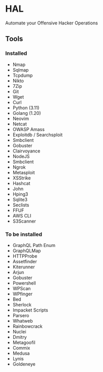# HAL
Automate your Offensive Hacker Operations


## Tools

### Installed
- Nmap
- Sqlmap
- Tcpdump
- Nikto
- 7Zip
- Git
- Wget
- Curl
- Python (3.11)
- Golang (1.20)
- Neovim
- Netcat
- OWASP Amass
- Exploitdb / Searchsploit
- Smbclient
- Gobuster
- Clairvoyance
- NodeJS
- Smbclient
- Ngrok
- Metasploit
- XSStrike
- Hashcat
- John
- Hping3
- Sqlite3
- Seclists
- FFUF
- AWS CLI
- S3Scanner

### To be installed
- GraphQL Path Enum
- GraphQLMap
- HTTPProbe
- Assetfinder
- Kiterunner
- Arjun
- Gobuster
- Powershell
- WPScan
- WPfinger
- Bed
- Sherlock
- Impacket Scripts
- Parsero
- Whatweb
- Rainbowcrack
- Nuclei
- Dmitry
- Metagoofil
- Commix
- Medusa
- Lynis
- Goldeneye